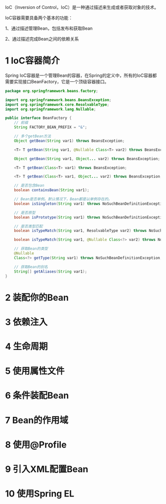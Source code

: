 IoC（Inversion of Control，IoC）是一种通过描述来生成或者获取对象的技术。

IoC容器需要具备两个基本的功能：

1、通过描述管理Bean，包括发布和获取Bean

2、通过描述完成Bean之间的依赖关系

# 1 IoC容器简介

Spring IoC容器是一个管理Bean的容器，在Spring的定义中，所有的IoC容器都需要实现接口BeanFactory，它是一个顶级容器接口。

```java
package org.springframework.beans.factory;

import org.springframework.beans.BeansException;
import org.springframework.core.ResolvableType;
import org.springframework.lang.Nullable;

public interface BeanFactory {
    // 前缀
    String FACTORY_BEAN_PREFIX = "&";

    // 多个getBean方法
    Object getBean(String var1) throws BeansException;

    <T> T getBean(String var1, @Nullable Class<T> var2) throws BeansException;

    Object getBean(String var1, Object... var2) throws BeansException;

    <T> T getBean(Class<T> var1) throws BeansException;

    <T> T getBean(Class<T> var1, Object... var2) throws BeansException;

    // 是否包含Bean
    boolean containsBean(String var1);

    // Bean是否单例。默认情况下，Bean都是以单例存在的。
    boolean isSingleton(String var1) throws NoSuchBeanDefinitionException;

    // 是否原型
    boolean isPrototype(String var1) throws NoSuchBeanDefinitionException;

    // 是否类型匹配
    boolean isTypeMatch(String var1, ResolvableType var2) throws NoSuchBeanDefinitionException;

    boolean isTypeMatch(String var1, @Nullable Class<?> var2) throws NoSuchBeanDefinitionException;

    // 获取Bean的类型
    @Nullable
    Class<?> getType(String var1) throws NoSuchBeanDefinitionException;

    // 获取Bean的别名
    String[] getAliases(String var1);
}
```





# 2 装配你的Bean



# 3 依赖注入





# 4 生命周期





# 5 使用属性文件



# 6 条件装配Bean



# 7 Bean的作用域



# 8 使用@Profile



# 9 引入XML配置Bean





# 10 使用Spring EL


